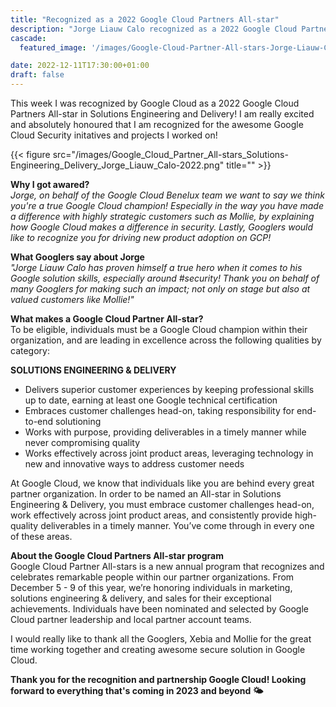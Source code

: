 ```yaml
---
title: "Recognized as a 2022 Google Cloud Partners All-star"
description: "Jorge Liauw Calo recognized as a 2022 Google Cloud Partners All-star in Solutions Engineering and delivery!"
cascade:
  featured_image: '/images/Google-Cloud-Partner-All-stars-Jorge-Liauw-Calo.webp'

date: 2022-12-11T17:30:00+01:00
draft: false
---
```


This week I was recognized by Google Cloud as a 2022 Google Cloud Partners All-star in Solutions Engineering and Delivery! I am really excited and absolutely honoured that I am recognized for the awesome Google Cloud Security initatives and projects I worked on!

{{< figure src="/images/Google_Cloud_Partner_All-stars_Solutions-Engineering_Delivery_Jorge_Liauw_Calo-2022.png" title="" >}}

**Why I got awared?** \
*Jorge, on behalf of the Google Cloud Benelux team we want to say we think you're a true Google Cloud champion! Especially in the way you have made a difference with highly strategic customers such as Mollie, by explaining how Google Cloud makes a difference in security. Lastly, Googlers would like to recognize you for driving new product adoption on GCP!*

**What Googlers say about Jorge** \
*"Jorge Liauw Calo has proven himself a true hero when it comes to his Google solution skills, especially around #security! Thank you on behalf of many Googlers for making such an impact; not only on stage but also at valued customers like Mollie!"*

**What makes a Google Cloud Partner All-star?** \
To be eligible, individuals must be a Google Cloud champion within their organization, and are leading in excellence across the following qualities by category:

**SOLUTIONS ENGINEERING & DELIVERY**
- Delivers superior customer experiences by keeping professional skills up to date, earning at least one Google technical certification
- Embraces customer challenges head-on, taking responsibility for end-to-end solutioning
- Works with purpose, providing deliverables in a timely manner while never compromising quality 
- Works effectively across joint product areas, leveraging technology in new and innovative ways to address customer needs

At Google Cloud, we know that individuals like you are behind every great partner organization. In order to be named an All-star in Solutions Engineering & Delivery, you must embrace customer challenges head-on, work effectively across joint product areas, and consistently provide high-quality deliverables in a timely manner. You’ve come through in every one of these areas.

**About the Google Cloud Partners All-star program**\
Google Cloud Partner All-stars is a new annual program that recognizes and celebrates remarkable people within our partner organizations. From December 5 - 9 of this year, we’re honoring individuals in marketing, solutions engineering & delivery, and sales for their exceptional achievements. Individuals have been nominated and selected by Google Cloud partner leadership and local partner account teams.

I would really like to thank all the Googlers, Xebia and Mollie for the great time working together and creating awesome secure solution in Google Cloud.

**Thank you for the recognition and partnership Google Cloud! Looking forward to everything that's coming in 2023 and beyond 🌤**